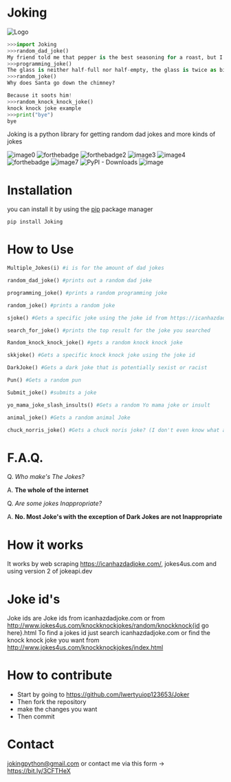 # Joking

![Logo](https://res.cloudinary.com/dll6vnzkb/image/upload/v1661657421/Joking_i6u5ks.png)

```python
>>>import Joking
>>>random_dad_joke()
My friend told me that pepper is the best seasoning for a roast, but I took it with a grain of salt.
>>>programming_joke()
The glass is neither half-full nor half-empty, the glass is twice as big as it needs to be.
>>>random_joke()
Why does Santa go down the chimney?

Because it soots him!
>>>random_knock_knock_joke()
knock knock joke example
>>>print("bye")
bye
```


Joking is a python library for getting random dad jokes and more kinds
of jokes

![image0](https://img.shields.io/badge/build-Passing-green?style=for-the-badge)
![forthebadge](https://forthebadge.com/images/badges/gluten-free.svg)
![forthebadge2](https://forthebadge.com/images/badges/powered-by-electricity.svg)
![image3](https://img.shields.io/badge/License-MIT-orange?style=for-the-badge)
![image4](https://bit.ly/3cTlr54)
![forthebadge](https://forthebadge.com/images/badges/made-with-python.svg)
![image7](https://tinyurl.com/emails83) 
![PyPI - Downloads](https://static.pepy.tech/personalized-badge/joking?period=total&style=for-the-badge&units=none&left_color=black&right_color=orange&left_text=Downloads)
![image](https://img.shields.io/badge/coverage-87%25-green?style=for-the-badge&labelColor=black)

# Installation

you can install it by using the [pip](https://pip.pypa.io/en/stable/)
package manager

``` bash
pip install Joking
```

# How to Use


``` python
Multiple_Jokes(i) #i is for the amount of dad jokes
```

``` python
random_dad_joke() #prints out a random dad joke
```

``` python
programming_joke() #prints a random programming joke
```

``` python
random_joke() #prints a random joke
```

``` python
sjoke() #Gets a specific joke using the joke id from https://icanhazdadjoke.com/
```

```  python
search_for_joke() #prints the top result for the joke you searched
```

``` python
Random_knock_knock_joke() #gets a random knock knock joke
```

``` python
skkjoke() #Gets a specific knock knock joke using the joke id
```

``` python
DarkJoke() #Gets a dark joke that is potentially sexist or racist
```

``` python
Pun() #Gets a random pun
```

``` python
Submit_joke() #submits a joke
```

``` python
yo_mama_joke_slash_insults() #Gets a random Yo mama joke or insult
```
```python
animal_joke() #Gets a random animal Joke
```

```python
chuck_norris_joke() #Gets a chuck noris joke? (I don't even know what a chuck noris joke is)
```


# F.A.Q.

Q. *Who make's The Jokes?*

A. **The whole of the internet**

Q. *Are some jokes Inappropriate?*

A. **No. Most Joke's with the exception of Dark Jokes are not Inappropriate**

# How it works

It works by web scraping https://icanhazdadjoke.com/, jokes4us.com and using version
2 of jokeapi.dev 

# Joke id's

Joke ids are Joke ids from icanhazdadjoke.com or from
http://www.jokes4us.com/knockknockjokes/random/knockknock{id go here}.html To find
a jokes id just search icanhazdadjoke.com or find the knock knock joke
you want from
http://www.jokes4us.com/knockknockjokes/index.html

# How to contribute


- Start by going to https://github.com/Iwertyuiop123653/Joker
- Then fork the repository
- make the changes you want
- Then commit

# Contact

jokingpython@gmail.com or contact me via this form -> https://bit.ly/3CFTHeX